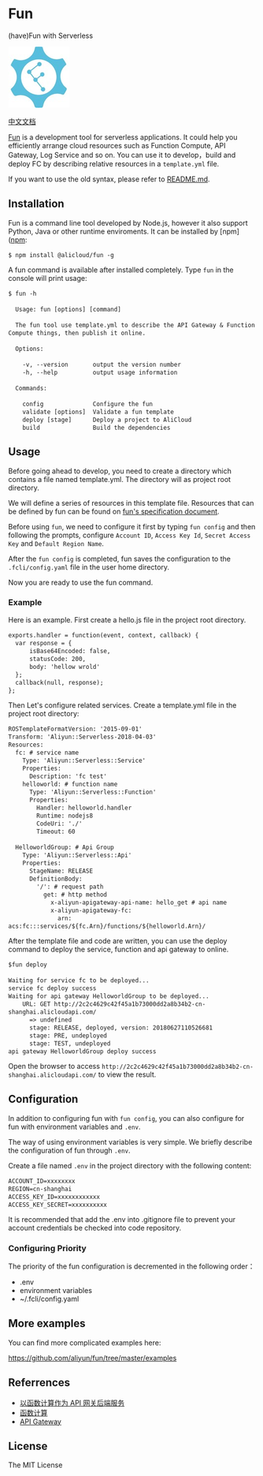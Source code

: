 # Fun

(have)Fun with Serverless

![logo.jpg](./logo.jpg)

[中文文档](README-zh.md)

[Fun](https://github.com/aliyun/fun) is a development tool for serverless applications. It could help you efficiently arrange cloud resources such as Function Compute, API Gateway, Log Service and so on. You can use it to develop，build and deploy FC by describing relative resources in a `template.yml` file.

If you want to use the old syntax, please refer to [README.md](https://github.com/aliyun/fun/blob/be948f66afac020409ac2403be321fced83db808/README.md).

## Installation

Fun is a command line tool developed by Node.js, however it also support Python, Java or other runtime enviroments. It can be installed by [npm]([npm](https://www.npmjs.com/):

```
$ npm install @alicloud/fun -g
```

A fun command is available after installed completely. Type `fun` in the console will print usage:

```
$ fun -h

  Usage: fun [options] [command]

  The fun tool use template.yml to describe the API Gateway & Function Compute things, then publish it online.

  Options:

    -v, --version       output the version number
    -h, --help          output usage information

  Commands:

    config              Configure the fun
    validate [options]  Validate a fun template
    deploy [stage]      Deploy a project to AliCloud
    build               Build the dependencies
```

## Usage

Before going ahead to develop, you need to create a directory which contains a file named template.yml. The directory will as project root directory.

We will define a series of resources in this template file. Resources that can be defined by fun can be found on [fun's specification document](https://github.com/aliyun/fun/blob/master/docs/specs/2018-04-03.md).

Before using `fun`, we need to configure it first by typing `fun config` and then following the prompts, configure `Account ID`, `Access Key Id`, `Secret Access Key` and `Default Region Name`.

After the `fun config` is completed, fun saves the configuration to the `.fcli/config.yaml` file in the user home directory.

Now you are ready to use the fun command. 

### Example

Here is an example. First create a hello.js file in the project root directory.

```
exports.handler = function(event, context, callback) {
  var response = {
      isBase64Encoded: false,
      statusCode: 200,
      body: 'hellow wrold'
  };
  callback(null, response);
};
```

Then Let's configure related services. Create a template.yml file in the project root directory:

```
ROSTemplateFormatVersion: '2015-09-01'
Transform: 'Aliyun::Serverless-2018-04-03'
Resources:
  fc: # service name
    Type: 'Aliyun::Serverless::Service'
    Properties:
      Description: 'fc test'
    helloworld: # function name
      Type: 'Aliyun::Serverless::Function'
      Properties:
        Handler: helloworld.handler
        Runtime: nodejs8
        CodeUri: './'
        Timeout: 60

  HelloworldGroup: # Api Group
    Type: 'Aliyun::Serverless::Api'
    Properties:
      StageName: RELEASE
      DefinitionBody:
        '/': # request path
          get: # http method
            x-aliyun-apigateway-api-name: hello_get # api name
            x-aliyun-apigateway-fc:
              arn: acs:fc:::services/${fc.Arn}/functions/${helloworld.Arn}/    
```

After the template file and code are written, you can use the deploy command to deploy the service, function and api gateway to online.

```
$fun deploy

Waiting for service fc to be deployed...
service fc deploy success
Waiting for api gateway HelloworldGroup to be deployed...
    URL: GET http://2c2c4629c42f45a1b73000dd2a8b34b2-cn-shanghai.alicloudapi.com/
      => undefined
      stage: RELEASE, deployed, version: 20180627110526681
      stage: PRE, undeployed
      stage: TEST, undeployed
api gateway HelloworldGroup deploy success
```

Open the browser to access `http://2c2c4629c42f45a1b73000dd2a8b34b2-cn-shanghai.alicloudapi.com/` to view the result.

## Configuration

In addition to configuring fun with `fun config`, you can also configure for fun with environment variables and `.env`.

The way of using environment variables is very simple. We briefly describe the configuration of fun through `.env`.


Create a file named `.env` in the project directory with the following content:

```
ACCOUNT_ID=xxxxxxxx
REGION=cn-shanghai
ACCESS_KEY_ID=xxxxxxxxxxxx
ACCESS_KEY_SECRET=xxxxxxxxxx
```

It is recommended that add the .env into .gitignore file to prevent your account credentials be checked into code repository.

### Configuring Priority

The priority of the fun configuration is decremented in the following order：

- .env
- environment variables
- ~/.fcli/config.yaml

## More examples

You can find more complicated examples here:

https://github.com/aliyun/fun/tree/master/examples

## Referrences

- [以函数计算作为 API 网关后端服务](https://help.aliyun.com/document_detail/54788.html)
- [函数计算](https://www.aliyun.com/product/fc)
- [API Gateway](https://www.aliyun.com/product/apigateway)

## License

The MIT License